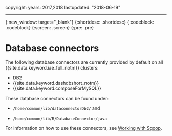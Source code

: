 copyright:
  years: 2017,2018
lastupdated: "2018-06-19"

---

<!-- Attribute definitions -->
{:new_window: target="_blank"}
{:shortdesc: .shortdesc}
{:codeblock: .codeblock}
{:screen: .screen}
{:pre: .pre}

#  Database connectors

The following database connectors are currently provided by default on all {{site.data.keyword.iae_full_notm}} clusters:

 - DB2
 - {{site.data.keyword.dashdbshort_notm}}
 - {{site.data.keyword.composeForMySQL}}

These database connectors can be found under:
  - `/home/common/lib/dataconnectorDb2/` and

  - `/home/common/lib/R/DatabaseConnector/java`

For information on how to use these connectors, see [Working with Sqoop](./working-with-sqoop.html).
